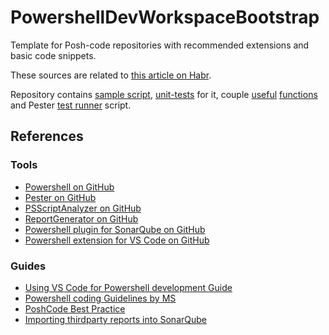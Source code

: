 # PowershellDevWorkspaceBootstrap

Template for Posh-code repositories with recommended extensions and basic code snippets.

These sources are related to [this article on Habr](https://habr.com/ru/articles/854128/).

Repository contains [sample script](./src/env/sample_script.ps1), [unit-tests](./test/env/sample_script.tests.ps1) for it, couple [useful](./src/env/common_utils_lib.ps1) [functions](./src/testing/test_utils_lib.ps1) and Pester [test runner](./src/testing/run_posh_tests.ps1) script.

## References

### Tools

- [Powershell on GitHub](https://github.com/PowerShell/PowerShell)
- [Pester on GitHub](https://github.com/pester/Pester)
- [PSScriptAnalyzer on GitHub](https://github.com/PowerShell/PSScriptAnalyzer)
- [ReportGenerator on GitHub](https://github.com/danielpalme/ReportGenerator)
- [Powershell plugin for SonarQube on GitHub](https://github.com/gretard/sonar-ps-plugin)
- [Powershell extension for VS Code on GitHub](https://github.com/PowerShell/vscode-powershell)

### Guides

- [Using VS Code for Powershell development Guide](https://learn.microsoft.com/en-us/powershell/scripting/dev-cross-plat/vscode/using-vscode)
- [Powershell coding Guidelines by MS](https://learn.microsoft.com/en-us/powershell/scripting/developer/cmdlet/required-development-guidelines)
- [PoshCode Best Practice](https://github.com/PoshCode/PowerShellPracticeAndStyle/tree/master)
- [Importing thirdparty reports into SonarQube](https://docs.sonarsource.com/sonarqube/latest/analyzing-source-code/importing-external-issues/external-analyzer-reports/)
